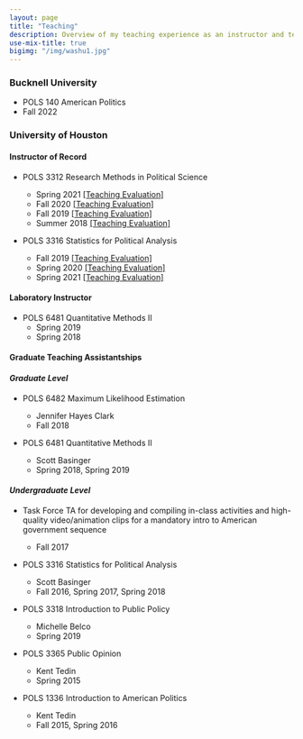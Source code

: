 ```yaml
---
layout: page
title: "Teaching"
description: Overview of my teaching experience as an instructor and teaching assistant.
use-mix-title: true
bigimg: "/img/washu1.jpg"
---
```

### Bucknell University
* POLS 140 American Politics
 * Fall 2022 

### University of Houston
#### Instructor of Record   
* POLS 3312 Research Methods in Political Science
  * Spring 2021 <a href="https://yongkwangk.github.io/files/3312 spring 2021.pdf" target="_blank">[Teaching Evaluation]</a>
  * Fall 2020 <a href="https://yongkwangk.github.io/files/3312 fall 2020 1.pdf" target="_blank">[Teaching Evaluation]</a>
  * Fall 2019 <a href="https://yongkwangk.github.io/files/3312 fall 2019.pdf" target="_blank">[Teaching Evaluation]</a>
  * Summer 2018 <a href="https://yongkwangk.github.io/files/3312 summer 2018.pdf" target="_blank">[Teaching Evaluation]</a>
   
* POLS 3316 Statistics for Political Analysis
  * Fall 2019 <a href="https://yongkwangk.github.io/files/3316 fall 2019.pdf" target="_blank">[Teaching Evaluation]</a>
  * Spring 2020 <a href="https://yongkwangk.github.io/files/3316 spring 2020.pdf" target="_blank">[Teaching Evaluation]</a>
  * Spring 2021 <a href="https://yongkwangk.github.io/files/3316 spring 2021.pdf" target="_blank">[Teaching Evaluation]</a>
  
#### Laboratory Instructor
* POLS 6481 Quantitative Methods II 
  * Spring 2019
  * Spring 2018
 
#### Graduate Teaching Assistantships 
#### *Graduate Level*
* POLS 6482 Maximum Likelihood Estimation 
  * Jennifer Hayes Clark
  * Fall 2018
  
* POLS 6481 Quantitative Methods II 
  * Scott Basinger
  * Spring 2018, Spring 2019

#### *Undergraduate Level*
* Task Force TA for developing and compiling in-class activities and high-quality video/animation clips for a mandatory intro to American government sequence
  * Fall 2017
* POLS 3316 Statistics for Political Analysis 
  * Scott Basinger
  * Fall 2016, Spring 2017, Spring 2018
  
* POLS 3318 Introduction to Public Policy 
  * Michelle Belco
  * Spring 2019
  
* POLS 3365 Public Opinion 
  * Kent Tedin
  * Spring 2015
  
* POLS 1336 Introduction to American Politics 
  * Kent Tedin
  * Fall 2015, Spring 2016

